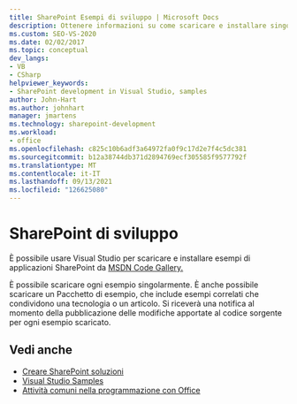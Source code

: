 ```yaml
---
title: SharePoint Esempi di sviluppo | Microsoft Docs
description: Ottenere informazioni su come scaricare e installare singoli esempi o raccolte di esempi di SharePoint applicazioni.
ms.custom: SEO-VS-2020
ms.date: 02/02/2017
ms.topic: conceptual
dev_langs:
- VB
- CSharp
helpviewer_keywords:
- SharePoint development in Visual Studio, samples
author: John-Hart
ms.author: johnhart
manager: jmartens
ms.technology: sharepoint-development
ms.workload:
- office
ms.openlocfilehash: c825c10b6adf3a64972fa0f9c17d2e7f4c5dc381
ms.sourcegitcommit: b12a38744db371d2894769ecf305585f9577792f
ms.translationtype: MT
ms.contentlocale: it-IT
ms.lasthandoff: 09/13/2021
ms.locfileid: "126625080"
---
```

# <a name="sharepoint-development-samples"></a>SharePoint di sviluppo
  È possibile usare Visual Studio per scaricare e installare esempi di applicazioni SharePoint da [MSDN Code Gallery.](https://code.msdn.microsoft.com/)

 È possibile scaricare ogni esempio singolarmente. È anche possibile scaricare un Pacchetto di esempio, che include esempi correlati che condividono una tecnologia o un articolo. Si riceverà una notifica al momento della pubblicazione delle modifiche apportate al codice sorgente per ogni esempio scaricato.

## <a name="see-also"></a>Vedi anche
- [Creare SharePoint soluzioni](../sharepoint/create-sharepoint-solutions.md)
- [Visual Studio Samples](https://code.msdn.microsoft.com/vstudio)
- [Attività comuni nella programmazione con Office](../vsto/common-tasks-in-office-programming.md)

